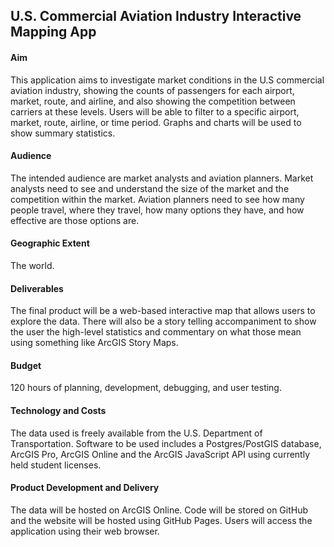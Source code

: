 ## U.S. Commercial Aviation Industry Interactive Mapping App

#### Aim
This application aims to investigate market conditions in the U.S commercial aviation industry, showing the counts of passengers for each airport, market, route, and airline, and also showing the competition between carriers at these levels. Users will be able to filter to a specific airport, market, route, airline, or time period. Graphs and charts will be used to show summary statistics.

#### Audience
The intended audience are market analysts and aviation planners. Market analysts need to see and understand the size of the market and the competition within the market. Aviation planners need to see how many people travel, where they travel, how many options they have, and how effective are those options are. 

#### Geographic Extent
The world.

#### Deliverables
The final product will be a web-based interactive map that allows users to explore the data. There will also be a story telling accompaniment to show the user the high-level statistics and commentary on what those mean using something like ArcGIS Story Maps.

#### Budget
120 hours of planning, development, debugging, and user testing.

#### Technology and Costs
The data used is freely available from the U.S. Department of Transportation. Software to be used includes a Postgres/PostGIS database, ArcGIS Pro, ArcGIS Online and the ArcGIS JavaScript API using currently held student licenses.

#### Product Development and Delivery
The data will be hosted on ArcGIS Online. Code will be stored on GitHub and the website will be hosted using GitHub Pages. Users will access the application using their web browser.